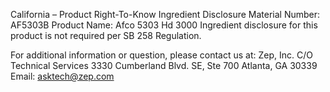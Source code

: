  
 
 
California – Product Right-To-Know Ingredient Disclosure 
Material Number: AF5303B 
Product Name: Afco 5303 Hd 3000 
Ingredient disclosure for this product is not required per SB 258 Regulation. 
 
For additional information or question, please contact us at: 
Zep, Inc. 
C/O Technical Services 
3330 Cumberland Blvd. SE, Ste 700 
Atlanta, GA 30339 
Email: asktech@zep.com 
 
 
 
 
